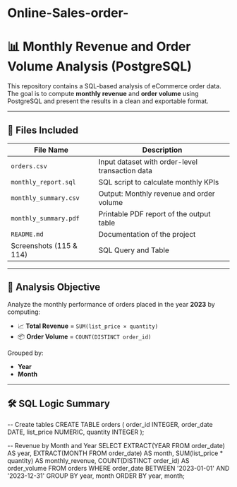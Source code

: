 # Online-Sales-order-

# 📊 Monthly Revenue and Order Volume Analysis (PostgreSQL)

This repository contains a SQL-based analysis of eCommerce order data. The goal is to compute **monthly revenue** and **order volume** using PostgreSQL and present the results in a clean and exportable format.

---

## 📁 Files Included

| File Name                   | Description                                       |
|----------------------------|---------------------------------------------------|
| `orders.csv`               | Input dataset with order-level transaction data   |
| `monthly_report.sql`       | SQL script to calculate monthly KPIs              |
| `monthly_summary.csv`      | Output: Monthly revenue and order volume          |
| `monthly_summary.pdf`      | Printable PDF report of the output table          |
| `README.md`                | Documentation of the project                      |
| Screenshots (115 & 114)    | SQL Query and Table                               |

---

## 🧮 Analysis Objective

Analyze the monthly performance of orders placed in the year **2023** by computing:

- 📈 **Total Revenue** = `SUM(list_price × quantity)`
- 📦 **Order Volume** = `COUNT(DISTINCT order_id)`

Grouped by:
- **Year**
- **Month**

---

## 🛠️ SQL Logic Summary

-- Create tables
CREATE TABLE orders (
    order_id INTEGER,
    order_date DATE,
    list_price NUMERIC,
    quantity INTEGER
);

-- Revenue by Month and Year
SELECT
    EXTRACT(YEAR FROM order_date) AS year,
    EXTRACT(MONTH FROM order_date) AS month,
    SUM(list_price * quantity) AS monthly_revenue,
    COUNT(DISTINCT order_id) AS order_volume
FROM
    orders
WHERE
    order_date BETWEEN '2023-01-01' AND '2023-12-31'
GROUP BY
    year, month
ORDER BY
    year, month;
